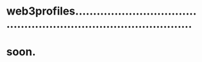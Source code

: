 # web3profiles......................................................................................
# soon.
